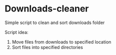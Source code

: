 # Downloads-cleaner
Simple script to clean and sort downloads folder

Script idea:
1. Move files from downloads to specified location
2. Sort files into specified directories